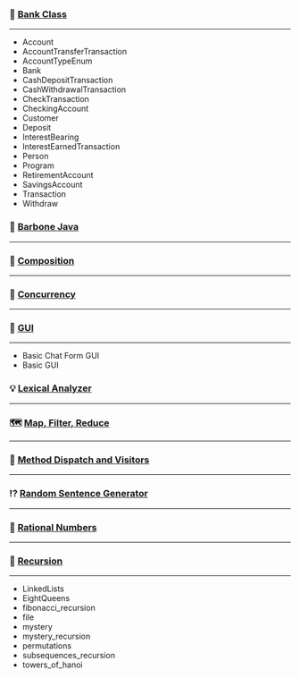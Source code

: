 ### :bank: [Bank Class](https://github.com/aya-nashawati/Java/tree/master/Bank%20Class)
---
 * Account
 * AccountTransferTransaction
 * AccountTypeEnum
 * Bank
 * CashDepositTransaction
 * CashWithdrawalTransaction
 * CheckTransaction
 * CheckingAccount
 * Customer
 * Deposit
 * InterestBearing
 * InterestEarnedTransaction
 * Person
 * Program
 * RetirementAccount
 * SavingsAccount
 * Transaction
 * Withdraw
 

### :straight_ruler: [Barbone Java](https://github.com/aya-nashawati/Java/tree/master/Barebone%20Java)
---

### :roller_coaster: [Composition](https://github.com/aya-nashawati/Java/tree/master/Composition%20over%20Inheritance)
---

### :checkered_flag: [Concurrency](https://github.com/aya-nashawati/Java/tree/master/Concurrency)
---

### :white_square_button: [GUI](https://github.com/aya-nashawati/Java/tree/master/GUI)
---
 * Basic Chat Form GUI
 * Basic GUI


### :bulb: [Lexical Analyzer](https://github.com/aya-nashawati/Java/tree/master/Lexical%20Analyzer)
---

### 🗺️ [Map, Filter, Reduce](https://github.com/aya-nashawati/Java/tree/master/Map%2C%20Filter%2C%20Reduce)
---

### :running: [Method Dispatch and Visitors](https://github.com/aya-nashawati/Java/tree/master/Method%20Dispatch%20and%20Visitors)
---

### :interrobang: [Random Sentence Generator](https://github.com/aya-nashawati/Java/tree/master/Random%20Sentence%20Generator)
---

### :1234: [Rational Numbers](https://github.com/aya-nashawati/Java/tree/master/Rational%20Numbers)
---

### :repeat: [Recursion](https://github.com/aya-nashawati/Java/tree/master/Recursion)
---
 * LinkedLists
 * EightQueens
 * fibonacci_recursion
 * file
 * mystery
 * mystery_recursion
 * permutations
 * subsequences_recursion
 * towers_of_hanoi
